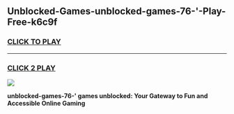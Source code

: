 
## Unblocked-Games-unblocked-games-76-'-Play-Free-k6c9f
<h3>
<a href="https://premium76.site?title=unblocked-games-76-'&ref=10A">CLICK TO PLAY</a></h3>
<hr>

<h3>
<a href="https://premium76.site?title=unblocked-games-76-'&ref=10A">CLICK 2 PLAY</a>
  
</h3>

<a href="https://premium76.site?title=unblocked-games-76-'&ref=10A"><img src="https://clearcache.store/games.png"></a>


**unblocked-games-76-' games unblocked: Your Gateway to Fun and Accessible Online Gaming**
